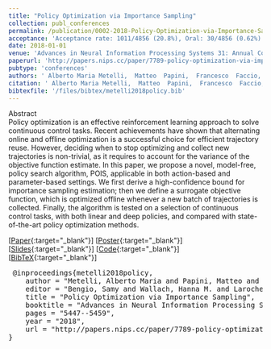 ```yaml
---
title: "Policy Optimization via Importance Sampling"
collection: publ_conferences
permalink: /publication/0002-2018-Policy-Optimization-via-Importance-Sampling
acceptance: 'Acceptance rate: 1011/4856 (20.8%), Oral: 30/4856 (0.62%)'
date: 2018-01-01
venue: 'Advances in Neural Information Processing Systems 31: Annual Conference on Neural Information Processing Systems 2018, NeurIPS 2018, 3-8 December 2018, Montr&apos;eal, Canada.'
paperurl: 'http://papers.nips.cc/paper/7789-policy-optimization-via-importance-sampling'
pubtype: 'conferences'
authors: ' Alberto Maria Metelli,  Matteo  Papini,  Francesco  Faccio, and  Marcello  Restelli'
citation: ' Alberto Maria Metelli,  Matteo  Papini,  Francesco  Faccio, and  Marcello  Restelli&quot;Policy Optimization via Importance Sampling.&quot; Advances in Neural Information Processing Systems 31: Annual Conference on Neural Information Processing Systems 2018, NeurIPS 2018, 3-8 December 2018, Montr&amp;apos;eal, Canada., 2018.'
bibtexfile: '/files/bibtex/metelli2018policy.bib'
---
```

Abstract
 <br> Policy optimization is an effective reinforcement learning approach to solve continuous control tasks. Recent achievements have shown that alternating online and offline optimization is a successful choice for efficient trajectory reuse. However, deciding when to stop optimizing and collect new trajectories is non-trivial, as it requires to account for the variance of the objective function estimate. In this paper, we propose a novel, model-free, policy search algorithm, POIS, applicable in both action-based and parameter-based settings. We first derive a high-confidence bound for importance sampling estimation; then we define a surrogate objective function, which is optimized offline whenever a new batch of trajectories is collected. Finally, the algorithm is tested on a selection of continuous control tasks, with both linear and deep policies, and compared with state-of-the-art policy optimization methods. <br> 

 [[Paper](http://papers.nips.cc/paper/7789-policy-optimization-via-importance-sampling){:target="_blank"}] [[Poster](https://t3p.github.io/download/poster_NIPS18.pdf){:target="_blank"}] [[Slides](https://t3p.github.io/download/talk_NeurIPS18.pdf){:target="_blank"}] [[Code](https://github.com/T3p/pois){:target="_blank"}] [[BibTeX](/files/bibtex/metelli2018policy.bib){:target="_blank"}] 
<pre> @inproceedings{metelli2018policy,
    author = "Metelli, Alberto Maria and Papini, Matteo and Faccio, Francesco and Restelli, Marcello",
    editor = "Bengio, Samy and Wallach, Hanna M. and Larochelle, Hugo and Grauman, Kristen and Cesa{-}Bianchi, Nicol{\`{o}} and Garnett, Roman",
    title = "Policy Optimization via Importance Sampling",
    booktitle = "Advances in Neural Information Processing Systems 31: Annual Conference on Neural Information Processing Systems 2018, NeurIPS 2018, 3-8 December 2018, Montr{\'{e}}al, Canada.",
    pages = "5447--5459",
    year = "2018",
    url = "http://papers.nips.cc/paper/7789-policy-optimization-via-importance-sampling"
} </pre>

